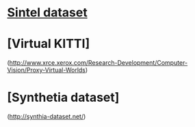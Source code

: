 # [Sintel dataset](http://sintel.is.tue.mpg.de/)

# [Virtual KITTI]
(http://www.xrce.xerox.com/Research-Development/Computer-Vision/Proxy-Virtual-Worlds)

# [Synthetia dataset]
(http://synthia-dataset.net/)
